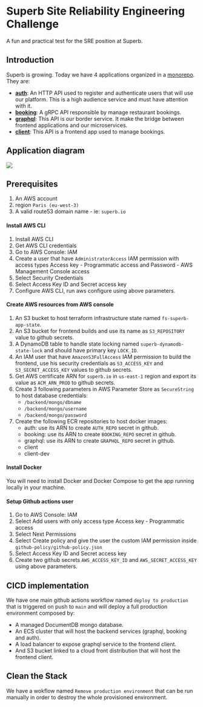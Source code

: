 # Superb Site Reliability Engineering Challenge

A fun and practical test for the SRE position at Superb.

## Introduction

Superb is growing. Today we have 4 applications organized in a [monorepo](https://en.wikipedia.org/wiki/Monorepo). They are:

- **[auth](./auth/)**: An HTTP API used to register and authenticate users that will use our platform. This is a high audience service and must have attention with it.
- **[booking](./booking/)**: A gRPC API responsible by manage restaurant bookings.
- **[graphql](./graphql/)**: This API is our border service. It make the bridge between frontend applications and our microservices.
- **[client](./client/)**: This API is a frontend app used to manage bookings.

## Application diagram

<img src=“https://github.com/AkramDhiabi/codechallenge-sre/blob/edit-readme/simplified-diagram.png”>


## Prerequisites

1. An AWS account
2. region `Paris (eu-west-3)`
3. A valid route53 domain name - ie: `superb.io`

#### Install AWS CLI
1. Install AWS CLI
2. Get AWS CLI credentials
3. Go to AWS Console: IAM
4. Create a user that have `AdministratorAccess` IAM permission with access types Access key - Programmatic access and Password - AWS Management Console access
5. Select Security Credentials
6. Select Access Key ID and Secret access key
7. Configure AWS CLI, run aws configure using above parameters.

#### Create AWS resources from AWS console

1. An S3 bucket to host terraform infrastructure state named `fs-superb-app-state`.
2. An S3 bucket for frontend builds and use its name as `S3_REPOSITORY` value to github secrets.
3. A DynamoDB table to handle state locking named `superb-dynamodb-state-lock` and should have primary key `LOCK_ID`.
4. An IAM user that have `AmazonS3FullAccess` IAM permission to build the frontend, use his security credentials as `S3_ACCESS_KEY` and `S3_SECRET_ACCESS_KEY` values to github secrets.
5. Get AWS certificate ARN for `superb.io` in `us-east-1` region and export its value as `ACM_ARN_PROD` to github secrets.
6. Create 3 following parameters in AWS Parameter Store as `SecureString` to host database credentials:
   - `/backend/mongo/dbname` 
   - `/backend/mongo/username`
   - `/backend/mongo/password`
7. Create the following ECR repositories to host docker images:
   - auth: use its ARN to create `AUTH_REPO` secret in github.
   - booking: use its ARN to create `BOOKING_REPO` secret in github.
   - graphql: use its ARN to create `GRAPHQL_REPO` secret in github.
   - client
   - client-dev

#### Install Docker
You will need to install Docker and Docker Compose to get the app running locally in your machine.

#### Setup Github actions user

1. Go to AWS Console: IAM
2. Select Add users with only access type Access key - Programmatic access
3. Select Next Permissions
4. Select Create policy and give the user the custom IAM permission inside `github-policy/github-policy.json`
5. Select Access Key ID and Secret access key
6. Create two github secrets `AWS_ACCESS_KEY_ID` and `AWS_SECRET_ACCESS_KEY` using above parameters.

## CICD implementation
We have one main github actions workflow named `deploy to production` that is triggered on push to `main` and will deploy a full production environment composed by:
-  A managed DocumentDB mongo database.
-  An ECS cluster that will host the backend services (graphql, booking and auth).
-  A load balancer to expose graphql service to the frontend client.
-  And S3 bucket linked to a cloud front distribution that will host the frontend client.

## Clean the Stack
We have a wokflow named `Remove production environment` that can be run manually in order to destroy the whole provisioned environment.